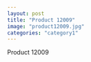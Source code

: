 ```yaml
---
layout: post
title: "Product 12009"
image: "product12009.jpg"
categories: "category1"
---
```

Product 12009
